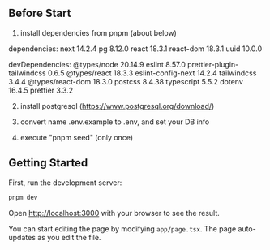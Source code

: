 ## Before Start

1. install dependencies from pnpm (about below)

dependencies:
next 14.2.4
pg 8.12.0
react 18.3.1
react-dom 18.3.1
uuid 10.0.0

devDependencies:
@types/node 20.14.9 eslint 8.57.0 prettier-plugin-tailwindcss 0.6.5
@types/react 18.3.3 eslint-config-next 14.2.4 tailwindcss 3.4.4
@types/react-dom 18.3.0 postcss 8.4.38 typescript 5.5.2
dotenv 16.4.5 prettier 3.3.2

2. install postgresql (https://www.postgresql.org/download/)

3. convert name .env.example to .env, and set your DB info

4. execute "pnpm seed" (only once)

## Getting Started

First, run the development server:

```bash
pnpm dev
```

Open [http://localhost:3000](http://localhost:3000) with your browser to see the result.

You can start editing the page by modifying `app/page.tsx`. The page auto-updates as you edit the file.
